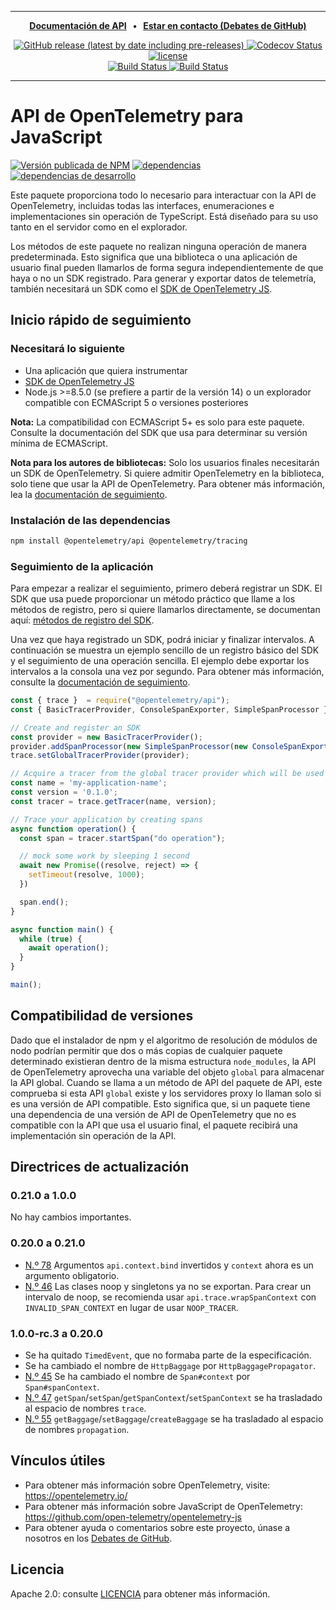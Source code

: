 
---
<p align="center">
  <strong>
    <a href="https://open-telemetry.github.io/opentelemetry-js-api">Documentación de API<a/> &nbsp;&nbsp;&bull;&nbsp;&nbsp; <a href="https://github.com/open-telemetry/opentelemetry-js/discussions">Estar en contacto (Debates de GitHub)<a/>
  </strong>
</p>

<p align="center">
  <a href="https://github.com/open-telemetry/opentelemetry-js-api/releases">
    <img alt="GitHub release (latest by date including pre-releases)" src="https://img.shields.io/github/v/release/open-telemetry/opentelemetry-js-api?include_prereleases&style=for-the-badge">
  </a>
  <a href="https://codecov.io/gh/open-telemetry/opentelemetry-js-api/branch/main/">
    <img alt="Codecov Status" src="https://img.shields.io/codecov/c/github/open-telemetry/opentelemetry-js-api?style=for-the-badge">
  </a>
  <a href="https://github.com/open-telemetry/opentelemetry-js-api/blob/main/LICENSE">
    <img alt="license" src="https://img.shields.io/badge/license-Apache_2.0-green.svg?style=for-the-badge">
  </a>
  <br/>
  <a href="https://github.com/open-telemetry/opentelemetry-js-api/actions/workflows/docs.yaml">
    <img alt="Build Status" src="https://github.com/open-telemetry/opentelemetry-js-api/actions/workflows/test.yaml/badge.svg?branch=main">
  </a>
  <a href="https://github.com/open-telemetry/opentelemetry-js-api/actions/workflows/test.yaml?query=branch%3Amain">
    <img alt="Build Status" src="https://github.com/open-telemetry/opentelemetry-js-api/actions/workflows/docs.yaml/badge.svg">
  </a>
</p>

---

# <a name="opentelemetry-api-for-javascript"></a>API de OpenTelemetry para JavaScript

[![Versión publicada de NPM][npm-img]][npm-url]
[![dependencias][dependencies-image]][dependencies-url]
[![dependencias de desarrollo][devDependencies-image]][devDependencies-url]

Este paquete proporciona todo lo necesario para interactuar con la API de OpenTelemetry, incluidas todas las interfaces, enumeraciones e implementaciones sin operación de TypeScript. Está diseñado para su uso tanto en el servidor como en el explorador.

Los métodos de este paquete no realizan ninguna operación de manera predeterminada. Esto significa que una biblioteca o una aplicación de usuario final pueden llamarlos de forma segura independientemente de que haya o no un SDK registrado. Para generar y exportar datos de telemetría, también necesitará un SDK como el [SDK de OpenTelemetry JS][opentelemetry-js].

## <a name="tracing-quick-start"></a>Inicio rápido de seguimiento

### <a name="you-will-need"></a>Necesitará lo siguiente

- Una aplicación que quiera instrumentar
- [SDK de OpenTelemetry JS][opentelemetry-js]
- Node.js >=8.5.0 (se prefiere a partir de la versión 14) o un explorador compatible con ECMAScript 5 o versiones posteriores

**Nota:** La compatibilidad con ECMAScript 5+ es solo para este paquete. Consulte la documentación del SDK que usa para determinar su versión mínima de ECMAScript.

**Nota para los autores de bibliotecas:** Solo los usuarios finales necesitarán un SDK de OpenTelemetry. Si quiere admitir OpenTelemetry en la biblioteca, solo tiene que usar la API de OpenTelemetry. Para obtener más información, lea la [documentación de seguimiento][docs-tracing].

### <a name="install-dependencies"></a>Instalación de las dependencias

```sh
npm install @opentelemetry/api @opentelemetry/tracing
```

### <a name="trace-your-application"></a>Seguimiento de la aplicación

Para empezar a realizar el seguimiento, primero deberá registrar un SDK. El SDK que usa puede proporcionar un método práctico que llame a los métodos de registro, pero si quiere llamarlos directamente, se documentan aquí: [métodos de registro del SDK][docs-sdk-registration].

Una vez que haya registrado un SDK, podrá iniciar y finalizar intervalos. A continuación se muestra un ejemplo sencillo de un registro básico del SDK y el seguimiento de una operación sencilla. El ejemplo debe exportar los intervalos a la consola una vez por segundo. Para obtener más información, consulte la [documentación de seguimiento][docs-tracing].

```javascript
const { trace }  = require("@opentelemetry/api");
const { BasicTracerProvider, ConsoleSpanExporter, SimpleSpanProcessor }  = require("@opentelemetry/tracing");

// Create and register an SDK
const provider = new BasicTracerProvider();
provider.addSpanProcessor(new SimpleSpanProcessor(new ConsoleSpanExporter()));
trace.setGlobalTracerProvider(provider);

// Acquire a tracer from the global tracer provider which will be used to trace the application
const name = 'my-application-name';
const version = '0.1.0';
const tracer = trace.getTracer(name, version);

// Trace your application by creating spans
async function operation() {
  const span = tracer.startSpan("do operation");

  // mock some work by sleeping 1 second
  await new Promise((resolve, reject) => {
    setTimeout(resolve, 1000);
  })

  span.end();
}

async function main() {
  while (true) {
    await operation();
  }
}

main();
```

## <a name="version-compatibility"></a>Compatibilidad de versiones

Dado que el instalador de npm y el algoritmo de resolución de módulos de nodo podrían permitir que dos o más copias de cualquier paquete determinado existieran dentro de la misma estructura `node_modules`, la API de OpenTelemetry aprovecha una variable del objeto `global` para almacenar la API global. Cuando se llama a un método de API del paquete de API, este comprueba si esta API `global` existe y los servidores proxy lo llaman solo si es una versión de API compatible. Esto significa que, si un paquete tiene una dependencia de una versión de API de OpenTelemetry que no es compatible con la API que usa el usuario final, el paquete recibirá una implementación sin operación de la API.

## <a name="upgrade-guidelines"></a>Directrices de actualización

### <a name="0210-to-100"></a>0.21.0 a 1.0.0

No hay cambios importantes.

### <a name="0200-to-0210"></a>0.20.0 a 0.21.0

- [N.º 78](https://github.com/open-telemetry/opentelemetry-js-api/issues/78) Argumentos `api.context.bind` invertidos y `context` ahora es un argumento obligatorio.
- [N.º 46](https://github.com/open-telemetry/opentelemetry-js-api/issues/46) Las clases noop y singletons ya no se exportan. Para crear un intervalo de noop, se recomienda usar `api.trace.wrapSpanContext` con `INVALID_SPAN_CONTEXT` en lugar de usar `NOOP_TRACER`.

### <a name="100-rc3-to-0200"></a>1.0.0-rc.3 a 0.20.0

- Se ha quitado `TimedEvent`, que no formaba parte de la especificación.
- Se ha cambiado el nombre de `HttpBaggage` por `HttpBaggagePropagator`.
- [N.º 45](https://github.com/open-telemetry/opentelemetry-js-api/pull/45) Se ha cambiado el nombre de `Span#context` por `Span#spanContext`.
- [N.º 47](https://github.com/open-telemetry/opentelemetry-js-api/pull/47) `getSpan`/`setSpan`/`getSpanContext`/`setSpanContext` se ha trasladado al espacio de nombres `trace`.
- [N.º 55](https://github.com/open-telemetry/opentelemetry-js-api/pull/55) `getBaggage`/`setBaggage`/`createBaggage` se ha trasladado al espacio de nombres `propagation`.

## <a name="useful-links"></a>Vínculos útiles

- Para obtener más información sobre OpenTelemetry, visite: <https://opentelemetry.io/>
- Para obtener más información sobre JavaScript de OpenTelemetry: <https://github.com/open-telemetry/opentelemetry-js>
- Para obtener ayuda o comentarios sobre este proyecto, únase a nosotros en los [Debates de GitHub][discussions-url].

## <a name="license"></a>Licencia

Apache 2.0: consulte [LICENCIA][license-url] para obtener más información.

[opentelemetry-js]: https://github.com/open-telemetry/opentelemetry-js

[discussions-url]: https://github.com/open-telemetry/opentelemetry-js/discussions
[license-url]: https://github.com/open-telemetry/opentelemetry-js-api/blob/main/LICENSE
[license-image]: https://img.shields.io/badge/license-Apache_2.0-green.svg?style=flat
[dependencies-image]: https://status.david-dm.org/gh/open-telemetry/opentelemetry-js-api.svg
[dependencies-url]: https://david-dm.org/open-telemetry/opentelemetry-js-api
[devDependencies-image]: https://status.david-dm.org/gh/open-telemetry/opentelemetry-js-api.svg?type=dev
[devDependencies-url]: https://david-dm.org/open-telemetry/opentelemetry-js-api?type=dev
[npm-url]: https://www.npmjs.com/package/@opentelemetry/api
[npm-img]: https://badge.fury.io/js/%40opentelemetry%2Fapi.svg
[docs-tracing]: https://github.com/open-telemetry/opentelemetry-js-api/blob/main/docs/tracing.md
[docs-sdk-registration]: https://github.com/open-telemetry/opentelemetry-js-api/blob/main/docs/sdk-registration.md
